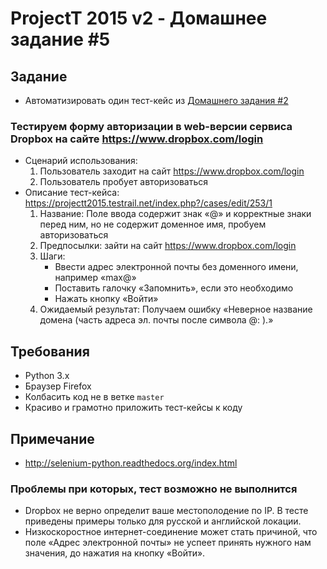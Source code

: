 # ProjectT 2015 v2 - Домашнее задание #5
## Задание
- Автоматизировать один тест-кейс из [Домашнего задания #2](https://github.com/2gisprojectT/lesson_2_homework)

### Тестируем форму авторизации в web-версии сервиса Dropbox на сайте https://www.dropbox.com/login
- Сценарий использования:
    1. Пользователь заходит на сайт https://www.dropbox.com/login
    2. Пользователь пробует авторизоваться
- Описание тест-кейса: https://projectt2015.testrail.net/index.php?/cases/edit/253/1
    1. Название: Поле ввода содержит знак «@» и корректные знаки перед ним, но не содержит доменное имя, пробуем авторизоваться
    2. Предпосылки: зайти на сайт https://www.dropbox.com/login
    3. Шаги:
        - Ввести адрес электронной почты без доменного имени, например «max@»
        - Поставить галочку «Запомнить», если это необходимо
        - Нажать кнопку «Войти»
    4. Ожидаемый результат: Получаем ошибку «Неверное название домена (часть адреса эл. почты после символа @: ).»

## Требования
- Python 3.x
- Браузер Firefox
- Колбасить код не в ветке `master`
- Красиво и грамотно приложить тест-кейсы к коду

## Примечание
- http://selenium-python.readthedocs.org/index.html

### Проблемы при которых, тест возможно не выполнится
- Dropbox не верно определит ваше местополодение по IP. В тесте приведены примеры только для русской и английской локации.
- Низкоскоростное интернет-соединение может стать причиной, что поле «Адрес электронной почты» не успеет принять нужного
 нам значения, до нажатия на кнопку «Войти».
